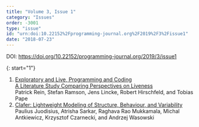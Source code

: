 ```yaml
---
title: "Volume 3, Issue 1"
category: "Issues"
order: -3001
type: "issue"
id: "urn:doi:10.22152%2Fprogramming-journal.org%2F2019%2F3%2Fissue1"
date: "2018-07-23"
---
```

DOI: <https://doi.org/10.22152/programming-journal.org/2019/3/issue1>





{: start="1"}
1. [Exploratory and Live, Programming and Coding  
A Literature Study Comparing Perspectives on Liveness](/2019/3/1)  
Patrick Rein, Stefan Ramson, Jens Lincke, Robert Hirschfeld, and Tobias Pape
1. [Clafer: Lightweight Modeling of Structure, Behaviour, and Variability](/2019/3/2)  
Paulius Juodisius, Atrisha Sarkar, Raghava Rao Mukkamala, Michal Antkiewicz, Krzysztof Czarnecki, and Andrzej Wasowski




